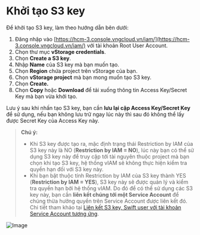 # Khởi tạo S3 key

Để khởi tạo S3 key, làm theo hướng dẫn bên dưới:

1. Đăng nhập vào [https://hcm-3.console.vngcloud.vn/iam/](https://hcm-3.console.vngcloud.vn/iam/) với tài khoản Root User Account.
2. Chọn thư mục **vStorage credentials**. 
3. Chọn **Create a S3 key**.
4. Nhập **Name** của S3 key mà bạn muốn tạo. 
5. Chọn **Region** chứa project trên vStorage của bạn.
6. Chọn **vStorage project** mà bạn mong muốn tạo S3 key.
7. Chọn **Create.**
8. Chọn **Copy** hoặc **Download** để tải xuống thông tin Access Key/Secret Key mà bạn vừa khởi tạo.

Lưu ý sau khi nhấn tạo S3 key, bạn cần **lưu lại cặp Access Key/Secret Key** để sử dụng, nếu bạn không lưu trữ ngay lúc này thì sau đó không thể lấy được Secret Key của Access Key này.

> **Chú ý:** 
>
>
>
> * Khi S3 key được tạo ra, mặc định trạng thái Restriction by IAM của S3 key này là NO (**Restriction by IAM = NO**), lúc này bạn có thể sử dụng S3 key này để truy cập tới tài nguyên thuộc project mà bạn chọn khi tạo S3 key, hệ thống vIAM sẽ không thực hiện kiểm tra quyền hạn đối với S3 key này. 
> * Khi bạn bật thuộc tính Restriction by IAM của S3 key thành YES (**Restriction by IAM = YES**), S3 key này sẽ được quản lý và kiểm tra quyền hạn bởi hệ thống vIAM. Do đó để có thể sử dụng các S3 key này, bạn cần **liên kết chúng tới một Service Account** để chúng thừa hưởng quyền trên Service Account được liên kết đó. Chi tiết tham khảo tại [Liên kết S3 key, Swift user với tài khoản Service Account tương ứng](https://docs.vngcloud.vn/vng-cloud-document/vn/vstorage/object-storage/vstorage-hcm03/quan-ly-truy-cap/quan-ly-tai-khoan-truy-cap-vstorage/tai-khoan-service-account/khoi-tao-vstorage-credentials/lien-ket-s3-key-swift-user-voi-tai-khoan-service-account-tuong-ung).

![Image](https://github.com/vngcloud/docs/blob/main/Vietnamese/.gitbook/assets/Khoi_tao_S3key.gif?raw=true)
